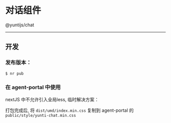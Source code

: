 # 对话组件

@yuntijs/chat

---

## 开发

### 发布版本：

```bash
$ nr pub
```

### 在 agent-portal 中使用

nextJS 中不允许引入全局less, 临时解决方案：

打包完成后, 将 `dist/umd/index.min.css` 复制到 agent-portal 的 `public/style/yunti-chat.min.css`
